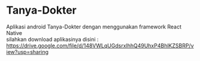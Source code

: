 # Tanya-Dokter
Aplikasi android Tanya-Dokter dengan menggunakan framework React Native </br>
silahkan download aplikasinya disini : https://drive.google.com/file/d/148VWLqUGdsrxlhhQ49UhxP4BhlKZSBRP/view?usp=sharing

